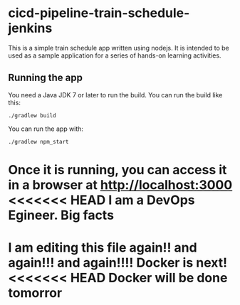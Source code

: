 # cicd-pipeline-train-schedule-jenkins

This is a simple train schedule app written using nodejs. It is intended to be used as a sample application for a series of hands-on learning activities.

## Running the app

You need a Java JDK 7 or later to run the build. You can run the build like this:

    ./gradlew build

You can run the app with:

    ./gradlew npm_start

Once it is running, you can access it in a browser at [http://localhost:3000](http://localhost:3000)
<<<<<<< HEAD
I am a DevOps Egineer. Big facts
=======

I am editing this file
again!!
and again!!!
and again!!!!
Docker is next!
<<<<<<< HEAD
Docker will be done tomorror
=======

